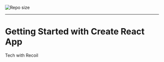 ![Repo size](https://img.shields.io/github/repo-size/kokily/force-point-main)

---

# Getting Started with Create React App

Tech with Recoil
